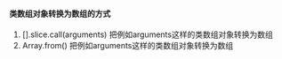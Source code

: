 #### 类数组对象转换为数组的方式 
1. [].slice.call(arguments) 把例如arguments这样的类数组对象转换为数组
2. Array.from()  把例如arguments这样的类数组对象转换为数组
  

